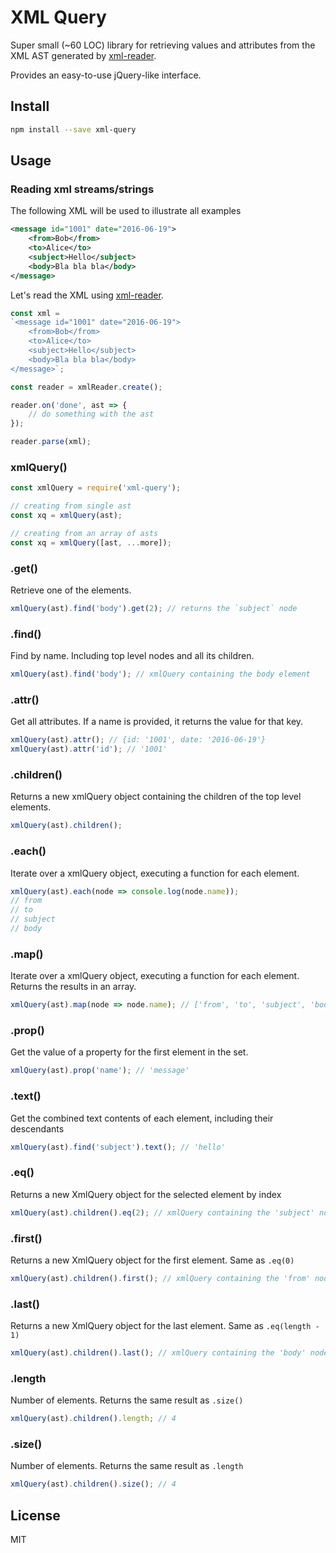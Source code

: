 # XML Query

Super small (~60 LOC) library for retrieving values and attributes from the XML AST generated by [xml-reader](http://github.com/pladaria/xml-reader).

Provides an easy-to-use jQuery-like interface.

## Install

```bash
npm install --save xml-query
```

## Usage

### Reading xml streams/strings

The following XML will be used to illustrate all examples

```xml
<message id="1001" date="2016-06-19">
    <from>Bob</from>
    <to>Alice</to>
    <subject>Hello</subject>
    <body>Bla bla bla</body>
</message>
```

Let's read the XML using [xml-reader](http://github.com/pladaria/xml-reader).

```javascript
const xml =
`<message id="1001" date="2016-06-19">
    <from>Bob</from>
    <to>Alice</to>
    <subject>Hello</subject>
    <body>Bla bla bla</body>
</message>`;

const reader = xmlReader.create();

reader.on('done', ast => {
    // do something with the ast
});

reader.parse(xml);
```

### xmlQuery()

```javascript
const xmlQuery = require('xml-query');

// creating from single ast
const xq = xmlQuery(ast);

// creating from an array of asts
const xq = xmlQuery([ast, ...more]);
```

### .get()

Retrieve one of the elements.

```javascript
xmlQuery(ast).find('body').get(2); // returns the `subject` node
```

### .find()

Find by name. Including top level nodes and all its children.

```javascript
xmlQuery(ast).find('body'); // xmlQuery containing the body element
```

### .attr()

Get all attributes. If a name is provided, it returns the value for that key.

```javascript
xmlQuery(ast).attr(); // {id: '1001', date: '2016-06-19'}
xmlQuery(ast).attr('id'); // '1001'
```

### .children()

Returns a new xmlQuery object containing the children of the top level elements.

```javascript
xmlQuery(ast).children();
```

### .each()

Iterate over a xmlQuery object, executing a function for each element.

```javascript
xmlQuery(ast).each(node => console.log(node.name));
// from
// to
// subject
// body
```

### .map()

Iterate over a xmlQuery object, executing a function for each element. Returns the results in an array.

```javascript
xmlQuery(ast).map(node => node.name); // ['from', 'to', 'subject', 'body']
```

### .prop()

Get the value of a property for the first element in the set.

```javascript
xmlQuery(ast).prop('name'); // 'message'
```

### .text()

Get the combined text contents of each element, including their descendants

```javascript
xmlQuery(ast).find('subject').text(); // 'hello'
```

### .eq()

Returns a new XmlQuery object for the selected element by index

```javascript
xmlQuery(ast).children().eq(2); // xmlQuery containing the 'subject' node
```

### .first()

Returns a new XmlQuery object for the first element. Same as `.eq(0)`

```javascript
xmlQuery(ast).children().first(); // xmlQuery containing the 'from' node
```

### .last()

Returns a new XmlQuery object for the last element. Same as `.eq(length - 1)`

```javascript
xmlQuery(ast).children().last(); // xmlQuery containing the 'body' node
```

### .length

Number of elements. Returns the same result as `.size()`

```javascript
xmlQuery(ast).children().length; // 4
```

### .size()

Number of elements. Returns the same result as `.length`

```javascript
xmlQuery(ast).children().size(); // 4
```

## License

MIT

